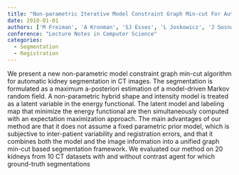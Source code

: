 ```yaml
---
title: "Non-parametric Iterative Model Constraint Graph Min-cut For Automatic Kidney Segmentation"
date: 2010-01-01
authors: ['M Freiman', 'A Kronman', 'SJ Esses', 'L Joskowicz', 'J Sosna']
conference: "Lecture Notes in Computer Science"
categories:
  - Segmentation
  - Registration
---
```

 We present a new non-parametric model constraint graph min-cut algorithm for automatic kidney segmentation in CT images. The segmentation is formulated as a maximum a-posteriori estimation of a model-driven Markov random field. A non-parametric hybrid shape and intensity model is treated as a latent variable in the energy functional. The latent model and labeling map that minimize the energy functional are then simultaneously computed with an expectation maximization approach. The main advantages of our method are that it does not assume a fixed parametric prior model, which is subjective to inter-patient variability and registration errors, and that it combines both the model and the image information into a unified graph min-cut based segmentation framework. We evaluated our method on 20 kidneys from 10 CT datasets with and without contrast agent for which ground-truth segmentations
        